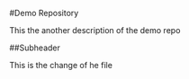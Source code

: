 #Demo Repository

This the another description of the demo repo

##Subheader

This is the change of he file
